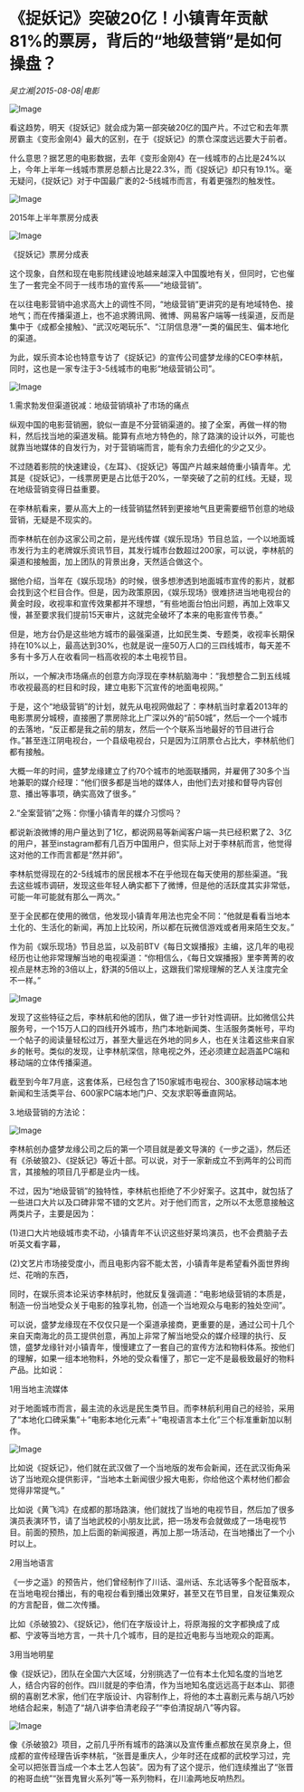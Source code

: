 # 《捉妖记》突破20亿！小镇青年贡献81%的票房，背后的“地级营销”是如何操盘？

*吴立湘|2015-08-08|电影*

![Image](http://static.ylzbl.com/uploads/ueditor/php/upload/image/20171026/1509017143960234.jpeg)

﻿看这趋势，明天《捉妖记》就会成为第一部突破20亿的国产片。不过它和去年票房霸主《变形金刚4》最大的区别，在于《捉妖记》的票仓深度远远要大于前者。

什么意思？据艺恩的电影数据，去年《变形金刚4》在一线城市的占比是24%以上，今年上半年一线城市票房总额占比是22.3%，而《捉妖记》却只有19.1%。毫无疑问，《捉妖记》对于中国最广袤的2-5线城市而言，有着更强烈的触发性。

![Image](http://si1.go2yd.com/get-image/0HnOlLI8QTI)

2015年上半年票房分成表

![Image](http://si1.go2yd.com/get-image/0HnOlGwgGFE)

《捉妖记》票房分成表

这个现象，自然和现在电影院线建设地越来越深入中国腹地有关，但同时，它也催生了一套完全不同于一线市场的宣传系——“地级营销”。

在以往电影营销中追求高大上的调性不同，“地级营销”更讲究的是有地域特色、接地气；而在传播渠道上，也不追求腾讯网、微博、网易客户端等一线渠道，反而是集中于《成都全接触》、“武汉吃喝玩乐”、“江阴信息港”一类的偏民生、偏本地化的渠道。

为此，娱乐资本论也特意专访了《捉妖记》的宣传公司盛梦龙缘的CEO李林航，同时，这也是一家专注于3-5线城市的电影“地级营销公司”。

![Image](http://si1.go2yd.com/get-image/0HnOlPr5OL2)

1.需求勃发但渠道锐减：地级营销填补了市场的痛点

纵观中国的电影营销圈，貌似一直是不分营销渠道的。接了全案，再做一样的物料，然后找当地的渠道发稿。能算有点地方特色的，除了路演的设计以外，可能也就靠当地媒体的自发行为，对于营销端而言，能有余力去细化的少之又少。

不过随着影院的快速建设，《左耳》、《捉妖记》等国产片越来越倚重小镇青年。尤其是《捉妖记》，一线票房更是占比低于20%，一举突破了之前的红线。无疑，现在地级营销变得日益重要。

在李林航看来，要从高大上的一线营销猛然转到更接地气且更需要细节创意的地级营销，无疑是不现实的。

而李林航在创办这家公司之前，是光线传媒《娱乐现场》节目总监，一个以地面城市发行为主的老牌娱乐资讯节目，其发行城市台数超过200家，可以说，李林航的渠道和接触面，加上团队的背景出身，天然适合做这个。

据他介绍，当年在《娱乐现场》的时候，很多想渗透到地面城市宣传的影片，就都会找到这个栏目合作。但是，因为政策原因，《娱乐现场》很难挤进当地电视台的黄金时段，收视率和宣传效果都并不理想，“有些地面台怕出问题，再加上效率又慢，甚至要求我们提前15天审片，这就完全破坏了本来的电影宣传节奏。”

但是，地方台仍是这些地方城市的最强渠道，比如民生类、专题类，收视率长期保持在10%以上，最高达到30%，也就是说一座50万人口的三四线城市，每天差不多有十多万人在收看同一档高收视的本土电视节目。

所以，一个解决市场痛点的创意方向浮现在李林航脑海中：“我想整合二到五线城市收视最高的栏目和时段，建立电影下沉宣传的地面电视网。”

于是，这个“地级营销”的计划，就先从电视网做起了：李林航当时拿着2013年的电影票房分城榜，直接圈了票房除北上广深以外的“前50城”，然后一个一个城市的去落地，“反正都是我之前的朋友，然后一个个联系当地最好的节目进行合作。”甚至连江阴电视台，一个县级电视台，只是因为江阴票仓占比大，李林航他们都有接触。

大概一年的时间，盛梦龙缘建立了约70个城市的地面联播网，并雇佣了30多个当地兼职的媒介经理：“他们很多都是当地的媒体人，由他们去对接和督导内容创意、播出等事项，确实高效了很多。”

2.“全案营销”之殇：你懂小镇青年的媒介习惯吗？

都说新浪微博的用户量达到了1亿，都说网易等新闻客户端一共已经积累了2、3亿的用户，甚至instagram都有几百万中国用户，但实际上对于李林航而言，他觉得这对他的工作而言都是“然并卵”。

李林航觉得现在的2-5线城市的居民根本不在乎他现在每天使用的那些渠道。“我去这些城市调研，发现这些年轻人确实都下了微博，但是他的活跃度其实非常低，可能一年可能就有那么一两次。”

至于全民都在使用的微信，他发现小镇青年用法也完全不同：“他就是看看当地本土化的、生活化的新闻，再加上比较闲，所以都在玩微信游戏或者用来陌生交友。”

作为前《娱乐现场》节目总监，以及前BTV《每日文娱播报》主编，这几年的电视经历也让他非常理解当地的电视渠道：“你相信么，《每日文娱播报》里李菁菁的收视点是林志玲的3倍以上，舒淇的5倍以上，这跟我们常规理解的艺人关注度完全不一样。”

![Image](http://si1.go2yd.com/get-image/0HnOlQgGwVs)

发现了这些特征之后，李林航和他的团队，做了进一步针对性调研。比如微信公共服务号，一个15万人口的四线开外城市，热门本地新闻类、生活服务类帐号，平均一个帖子的阅读量轻松过万，甚至大量远在外地的同乡人，也在关注着这些来自家乡的帐号。类似的发现，让李林航深信，除电视之外，还必须建立起涵盖PC端和移动端的立体传播渠道。

截至到今年7月底，这套体系，已经包含了150家城市电视台、300家移动端本地新闻和生活类平台、600家PC端本地门户、交友求职等垂直网站。

3.地级营销的方法论：

![Image](http://si1.go2yd.com/get-image/0HnOlMl5pey)

李林航创办盛梦龙缘公司之后的第一个项目就是姜文导演的《一步之遥》，然后还有《杀破狼2》、《捉妖记》等近十部。可以说，对于一家新成立不到两年的公司而言，其接触的项目几乎都是业内一线。

不过，因为“地级营销”的独特性，李林航也拒绝了不少好案子。这其中，就包括了一些进口大片以及口碑非常不错的文艺片。对于他们而言，之所以不太愿意接触这两类片子，主要是因为：

(1)进口大片地级城市卖不动，小镇青年不认识这些好莱坞演员，也不会费脑子去听英文看字幕，

(2)文艺片市场接受度小，而且电影内容不能太苦，小镇青年是希望看外面世界绚烂、花哨的东西，

同时，在娱乐资本论采访李林航时，他就反复强调道：“电影地级营销的本质是，制造一份当地受众关于电影的独享礼物，创造一个当地观众与电影的独处空间”。

可以说，盛梦龙缘现在不仅仅只是一个渠道承接商，更重要的是，通过公司十几个来自天南海北的员工提供创意，再加上非常了解当地受众的媒介经理的执行、反馈，盛梦龙缘针对小镇青年，慢慢建立了一套自己的宣传方法和物料体系。按他们的理解，如果一组本地物料，外地的受众看懂了，那它一定不是最极致最好的物料产品。比如说：

1用当地主流媒体

对于地面城市而言，最主流的永远是民生类节目。而李林航利用自己的经验，采用了“本地化口碑采集”＋“电影本地化元素”＋“电视语言本土化”三个标准重新加以制作。

![Image](http://si1.go2yd.com/get-image/0HnOlJHzfFo)

比如说《捉妖记》，他们就在武汉做了一个当地版的发布会新闻，还在武汉街角采访了当地观众提供影评，“当地本土新闻很少报大电影，你给他这个素材他们都会觉得非常提气。”

比如说《黄飞鸿》在成都的那场路演，他们就找了当地的电视节目，然后加了很多演员表演环节，请了当地武校的小朋友比武，把一场发布会就做成了一场电视节目。前面的预热，加上后面的新闻报道，再加上那一场活动，在当地播出了一个小时以上。

2用当地语言

《一步之遥》的预告片，他们曾经制作了川话、温州话、东北话等多个配音版本，在当地电视台播出，有的电视台看到播出效果好，甚至又在节目里，自发征集观众的方言配音，做二次传播。

比如《杀破狼2》、《捉妖记》，他们在字版设计上，将原海报的文字都换成了成都、宁波等当地方言，一共十几个城市，目的是拉近电影与当地观众的距离。

3用当地明星

像《捉妖记》，团队在全国六大区域，分别挑选了一位有本土化知名度的当地艺人，结合内容的创作。四川就是的李伯清，作为当地知名度远远高于赵本山、郭德纲的喜剧艺术家，他们在字版设计、内容制作上，将他的本土喜剧元素与胡八巧妙地结合起来，制造了“胡八讲李伯清老段子”“李伯清捉胡八”等内容。

![Image](http://si1.go2yd.com/get-image/0HnOlKK6dUG)

像《杀破狼2》项目，之前几乎所有城市的路演以及宣传重点都放在吴京身上，但成都的宣传经理告诉李林航，“张晋是重庆人，少年时还在成都的武校学习过，完全可以把张晋当成一个本土艺人包装”。因为有了这个提示，他们连续推出了“张晋的袍哥血统”“张晋鬼冒火系列”等一系列物料，在川渝两地反响热烈。

